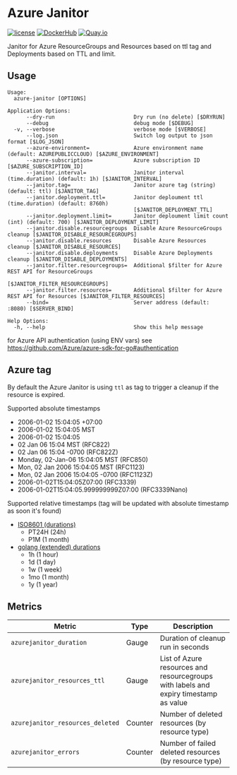 Azure Janitor
==============================

[![license](https://img.shields.io/github/license/webdevops/azure-janitor.svg)](https://github.com/webdevops/azure-janitor/blob/master/LICENSE)
[![DockerHub](https://img.shields.io/badge/DockerHub-webdevops%2Fazure--janitor-blue)](https://hub.docker.com/r/webdevops/azure-janitor/)
[![Quay.io](https://img.shields.io/badge/Quay.io-webdevops%2Fazure--janitor-blue)](https://quay.io/repository/webdevops/azure-janitor)

Janitor for Azure ResourceGroups and Resources based on ttl tag and Deployments based on TTL and limit.

Usage
-----

```
Usage:
  azure-janitor [OPTIONS]

Application Options:
      --dry-run                         Dry run (no delete) [$DRYRUN]
      --debug                           debug mode [$DEBUG]
  -v, --verbose                         verbose mode [$VERBOSE]
      --log.json                        Switch log output to json format [$LOG_JSON]
      --azure-environment=              Azure environment name (default: AZUREPUBLICCLOUD) [$AZURE_ENVIRONMENT]
      --azure-subscription=             Azure subscription ID [$AZURE_SUBSCRIPTION_ID]
      --janitor.interval=               Janitor interval (time.duration) (default: 1h) [$JANITOR_INTERVAL]
      --janitor.tag=                    Janitor azure tag (string) (default: ttl) [$JANITOR_TAG]
      --janitor.deployment.ttl=         Janitor deploument ttl (time.duration) (default: 8760h)
                                        [$JANITOR_DEPLOYMENT_TTL]
      --janitor.deployment.limit=       Janitor deploument limit count (int) (default: 700) [$JANITOR_DEPLOYMENT_LIMIT]
      --janitor.disable.resourcegroups  Disable Azure ResourceGroups cleanup [$JANITOR_DISABLE_RESOURCEGROUPS]
      --janitor.disable.resources       Disable Azure Resources cleanup [$JANITOR_DISABLE_RESOURCES]
      --janitor.disable.deployments     Disable Azure Deployments cleanup [$JANITOR_DISABLE_DEPLOYMENTS]
      --janitor.filter.resourcegroups=  Additional $filter for Azure REST API for ResourceGroups
                                        [$JANITOR_FILTER_RESOURCEGROUPS]
      --janitor.filter.resources=       Additional $filter for Azure REST API for Resources [$JANITOR_FILTER_RESOURCES]
      --bind=                           Server address (default: :8080) [$SERVER_BIND]

Help Options:
  -h, --help                            Show this help message
```

for Azure API authentication (using ENV vars) see https://github.com/Azure/azure-sdk-for-go#authentication

Azure tag
-------------

By default the Azure Janitor is using `ttl` as tag to trigger a cleanup if the resource is expired.

Supported absolute timestamps

- 2006-01-02 15:04:05 +07:00
- 2006-01-02 15:04:05 MST
- 2006-01-02 15:04:05
- 02 Jan 06 15:04 MST (RFC822)
- 02 Jan 06 15:04 -0700 (RFC822Z)
- Monday, 02-Jan-06 15:04:05 MST (RFC850)
- Mon, 02 Jan 2006 15:04:05 MST (RFC1123)
- Mon, 02 Jan 2006 15:04:05 -0700 (RFC1123Z)
- 2006-01-02T15:04:05Z07:00 (RFC3339)
- 2006-01-02T15:04:05.999999999Z07:00 (RFC3339Nano)


Supported relative timestamps
(tag will be updated with absolute timestamp as soon it's found)

- [ISO8601 (durations)](https://en.wikipedia.org/wiki/ISO_8601#Durations)
    - PT24H (24h)
    - P1M (1 month)
- [golang (extended) durations](https://github.com/karrick/tparse)
    - 1h (1 hour)
    - 1d (1 day)
    - 1w (1 week)
    - 1mo (1 month)
    - 1y (1 year)

Metrics
-------

| Metric                                         | Type         | Description                                                                           |
|------------------------------------------------|--------------|---------------------------------------------------------------------------------------|
| `azurejanitor_duration`                        | Gauge        | Duration of cleanup run in seconds                                                    |
| `azurejanitor_resources_ttl`                   | Gauge        | List of Azure resources and resourcegroups with labels and expiry timestamp as value  |
| `azurejanitor_resources_deleted`               | Counter      | Number of deleted resources (by resource type)                                        |
| `azurejanitor_errors`                          | Counter      | Number of failed deleted resources (by resource type)                                 |
